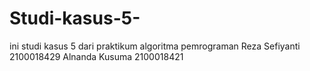 # Studi-kasus-5-
ini studi kasus 5 dari praktikum algoritma pemrograman
Reza Sefiyanti 2100018429
Alnanda Kusuma 2100018421
